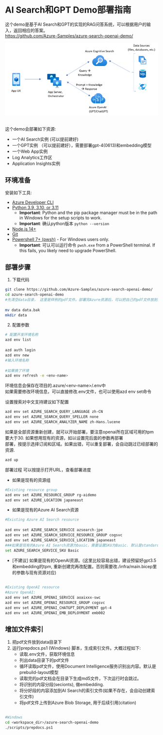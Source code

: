 # AI Search和GPT Demo部署指南
这个demo是基于AI Search和GPT的实现的RAG问答系统，可以根据用户的输入，返回相应的答案。
<br/>
https://github.com/Azure-Samples/azure-search-openai-demo/
<br/>

![appcomponents](./img/appcomponents.png)

<br/>
这个demo会部署如下资源: <br/>

 - 一个AI Search实例 (可以提前建好)
 - 一个GPT实例 （可以提前建好），需要部署gpt-4(0613)和embedding模型
 - 一个Web App实例
 - Log Analytics工作区
 - Application Insights实例

## 环境准备

安装如下工具:

* [Azure Developer CLI](https://aka.ms/azure-dev/install)
* [Python 3.9, 3.10, or 3.11](https://www.python.org/downloads/)
  * **Important**: Python and the pip package manager must be in the path in Windows for the setup scripts to work.
  * **Important**: 确认python版本 `python --version` 
* [Node.js 14+](https://nodejs.org/en/download/)
* [Git](https://git-scm.com/downloads)
* [Powershell 7+ (pwsh)](https://github.com/powershell/powershell) - For Windows users only.
  * **Important**: 可认可以运行命令 `pwsh.exe` from a PowerShell terminal. If this fails, you likely need to upgrade PowerShell.


## 部署步骤
1. 下载代码
``` bash
git clone https://github.com/Azure-Samples/azure-search-openai-demo/
cd azure-search-openai-demo
#先清空data目录， 这里是样例的pdf文件。部署完Azure资源后，可以把自己的pdf文件放到这个目录下

mv data data.bak
mkdir data
```

2. 配置参数
``` bash
# 配置开发环境名称
azd env list

azd auth login
azd env new
#输入环境名称

#如果换了环境
azd env refresh -e <env-name>

```
环境信息会保存在项目的.azure/\<env-name\>/.env中 <br/>
如果需要修改环境信息，可以直接修改.env文件，也可以使用azd env set命令


设置搜索对中文支持建议如下配置
``` bash
azd env set AZURE_SEARCH_QUERY_LANGUAGE zh-CN
azd env set AZURE_SEARCH_QUERY_SPELLER none
azd env set AZURE_SEARCH_ANALYZER_NAME zh-Hans.lucene
```
如果是全部资源重新创建，就可以开始部署，要注意openai所在区域可用的tpm要大于30. 如果想用现有的资源，如以设置完后面的参数再部署<br/>
部署，按提示选择订阅和区域。如果出错，可以重复部署，会自动跳过已经部署的资源.  
``` bash
azd up
```

部署过程 可以按提示打开URL，查看部署进度

 - 如果是现有的资源组

``` bash
#Existing resource group
azd env set AZURE_RESOURCE_GROUP rg-aidemo
azd env set AZURE_LOCATION japaneast
```


 - 如果是现有的Azure AI Search资源
``` bash
#Existing Azure AI Search resource

azd env set AZURE_SEARCH_SERVICE azsearch-jpe
azd env set AZURE_SEARCH_SERVICE_RESOURCE_GROUP cogsvc
azd env set AZURE_SEARCH_SERVICE_LOCATION japaneast
###如果是现有的Azure AI Search资源为basic，需要设置SKU为Basic. 默认是standard
set AZURE_SEARCH_SERVICE_SKU Basic
```

 - [不建议] 如果是现有的OpenAI资源。(这里比较容易出错，建设预留好gpt3.5和embedding的tpm, 重新创建完再改配置。否则需要改./infra/main.bicep里的参数与现有资源对应)
``` bash

#Existing OpenAI resource
#Azure OpenAI:
azd env set AZURE_OPENAI_SERVICE aoaixxx-swc
azd env set AZURE_OPENAI_RESOURCE_GROUP cogsvc
azd env set AZURE_OPENAI_CHATGPT_DEPLOYMENT gpt-4
azd env set AZURE_OPENAI_EMB_DEPLOYMENT emb002

```

## 增加文件索引
1. 把pdf文件放到data目录下
2. 运行prepdocs.ps1 (Windows) 脚本，生成索引文件。大概过程如下:
    -  读取.env文件，获取环境信息
    -  列出data目录下的pdf文件
    - 循环读取pdf文件，使用Document Intelligence服务识别出内容。默认是prebuild-layout模型
    - 读取完的pdf文档会在目录下生成md5文件，下次运行时会跳过。
    - 将识别的内容分段(secionts), 做embedding.
    - 将分好段的内容添加到AI Search的索引文件(如果不存在，会自动创建索引文件)
    - 将pdf文件上传到Azure Blob Storage, 用于后续引用(citation)

``` bash

#Windows
cd <workspace_dir>/azure-search-openai-demo
./scripts/prepdocs.ps1
``` 
